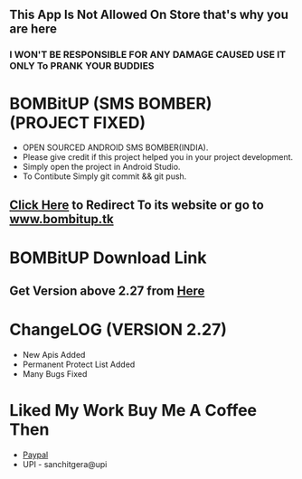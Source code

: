 ## This App Is Not Allowed On Store that's why you are here
### I WON'T BE RESPONSIBLE FOR ANY DAMAGE CAUSED USE IT ONLY To PRANK YOUR BUDDIES

# BOMBitUP (SMS BOMBER) (PROJECT FIXED)
* OPEN SOURCED ANDROID SMS BOMBER(INDIA).
* Please give credit if this project helped you in your project development.
* Simply open the project in Android Studio.
* To Contibute Simply git commit && git push.

## [Click Here](http://www.bombitup.tk) to Redirect To its website or go to www.bombitup.tk

# BOMBitUP Download Link

## Get Version above 2.27 from [Here](https://github.com/Sanchit43/BOMBitUP/releases)

# ChangeLOG (VERSION 2.27)
* New Apis Added
* Permanent Protect List Added
* Many Bugs Fixed

# Liked My Work Buy Me A Coffee Then
* [Paypal](https://paypal.me/sanchitgera)
* UPI - sanchitgera@upi
